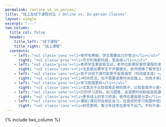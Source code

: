 ```yaml
---
permalink: /online_vs_in_person/
title: "线上及线下课程对比 / Online vs. In-person Classes"
layout: single
excerpt: "---"
two_column:
  title_col: false
  header:
    title_left: "线下课程"
    title_right: "线上课程"
  contents:
    - left: "<ul class='cons'><li>老师写黑板，学生需要自己抄笔记</li></ul>"
      right: "<ul class='pros'><li>充分利用新科技，更高效</li></ul>"
    - left: "<ul class='pros'><li>老师学生更容易互动，老师也能更好掌控课程的进展</li></ul>"
      right: "<ul class='cons'><li>尤其是如果学生不开摄像头，老师很难了解学生状态</li></ul>"
    - left: "<ul class='cons'><li>孩子对线下课可能更不容易接受（时间成本高）</li></ul>"
      right: "<ul class='pros'><li>时间灵活，也不需要浪费时间在路上，对孩子来说，时间成本更低，易接受</li></ul>"
    - left: "<ul class='pros'><li>学习氛围更好</li></ul>"
      right: "<ul class='cons'><li>尤其对于比较容易走神的孩子，比较容易开小差</li></ul>"
    - left: "<ul class='cons'><li>打印学习资料，如习题等，会浪费时间和纸张资源</li></ul>"
      right: "<ul class='pros'><li>更多线上的学习资源，老师也更容易分享</li></ul>"
    - left: "<ul class='pros'><li>课前/课后可在校区自习，在良好的学习氛围中提高学习效率</li></ul>"
      right: "<ul class='cons'><li>研究表明，青少年经常在家中不出门，不利于身心健康</li></ul>"
---
```


{% include two_column %}